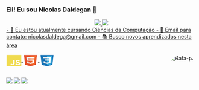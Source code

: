 ### Eii! Eu sou Nicolas Daldegan 👋
<div align="center">
  <a href="https://github.com/nicolasdaldegan">
  <img height="180em" src="https://github-readme-stats.vercel.app/api?username=nicolasdaldegan&show_icons=true&theme=dracula&include_all_commits=true&count_private=true"/>
  <img height="180em" src="https://github-readme-stats.vercel.app/api/top-langs/?username=nicolasdaldegan&layout=compact&langs_count=7&theme=dracula"/>
</div>
- 🌱 Eu estou atualmente cursando Ciências da Computação
- 📧 Email para contato: nicolasdaldega@gmail.com
- 📚 Busco novos aprendizados nesta área

<div style="display: inline_block"><br>
  <img align="center" alt="Rafa-Js" height="30" width="40" src="https://raw.githubusercontent.com/devicons/devicon/master/icons/javascript/javascript-plain.svg">
  <img align="center" alt="Rafa-HTML" height="30" width="40" src="https://raw.githubusercontent.com/devicons/devicon/master/icons/html5/html5-original.svg">
  <img align="center" alt="Rafa-CSS" height="30" width="40" src="https://raw.githubusercontent.com/devicons/devicon/master/icons/css3/css3-original.svg">
  <img align="right" alt="Rafa-pic" height="150" style="border-radius:50px;" src="https://cdn.discordapp.com/attachments/691128514685960202/922883070011519026/187719011_154934486598440_6869408609890839796_n.jpg">
</div>
  
##
  
<div>
  <a href="https://instagram.com/nicolasdaldegan" target="_blank"><img src="https://img.shields.io/badge/-Instagram-%23E4405F?style=for-the-badge&logo=instagram&logoColor=white" target="_blank"></a>
  <a href="https://www.linkedin.com/in/nicolas-daldegan-371411229/" target="_blank"><img src="https://img.shields.io/badge/-LinkedIn-%230077B5?style=for-the-badge&logo=linkedin&logoColor=white" target="_blank"></a> 
  <a href="https://twitter.com/nicolasdaldegan"><img src="https://img.shields.io/badge/Twitter-1DA1F2?style=for-the-badge&logo=twitter&logoColor=white" target="_blank"></a>
  </div>
